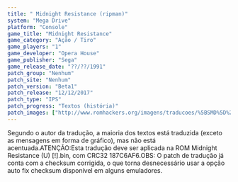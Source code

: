 ```yaml
---
title: " Midnight Resistance (ripman)"
system: "Mega Drive"
platform: "Console"
game_title: "Midnight Resistance"
game_category: "Ação / Tiro"
game_players: "1"
game_developer: "Opera House"
game_publisher: "Sega"
game_release_date: "??/??/1991"
patch_group: "Nenhum"
patch_site: "Nenhum"
patch_version: "Beta1"
patch_release: "12/12/2017"
patch_type: "IPS"
patch_progress: "Textos (história)"
patch_images: ["http://www.romhackers.org/imagens/traducoes/%5BSMD%5D%20Midnight%20Resistance%20-%20ripman%20-%201.png","http://www.romhackers.org/imagens/traducoes/%5BSMD%5D%20Midnight%20Resistance%20-%20ripman%20-%202.png","http://www.romhackers.org/imagens/traducoes/%5BSMD%5D%20Midnight%20Resistance%20-%20ripman%20-%203.png"]
---
```

Segundo o autor da tradução, a maioria dos textos está traduzida (exceto as mensagens em forma de gráfico), mas não está acentuada.ATENÇÃO:Esta tradução deve ser aplicada na ROM Midnight Resistance (U) [!].bin, com CRC32 187C6AF6.OBS: O patch de tradução já conta com a checksum corrigida, o que torna desnecessário usar a opção auto fix checksum disponível em alguns emuladores.